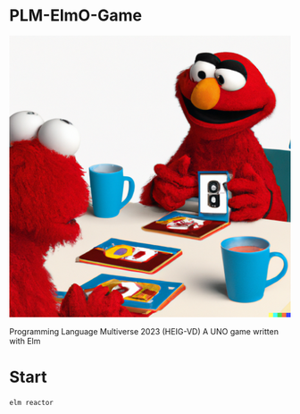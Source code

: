 # PLM-ElmO-Game

![Logo](/docs/logo.png)

Programming Language Multiverse 2023 (HEIG-VD) A UNO game written with Elm

# Start

`elm reactor`
